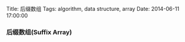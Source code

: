 Title: 后缀数组
Tags: algorithm, data structure, array 
Date: 2014-06-11 17:00:00

### 后缀数组(Suffix Array)
